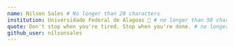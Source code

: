 ```yaml
---
name: Nilson Sales # No longer than 28 characters
institution: Universidade Federal de Alagoas 🚩 # no longer than 58 characters
quote: Don't stop when you're tired. Stop when you're done. # no longer than 100 characters, avoid using quotes(") to guarantee the format remains the same.
github_user: nilsonsales
---
```

